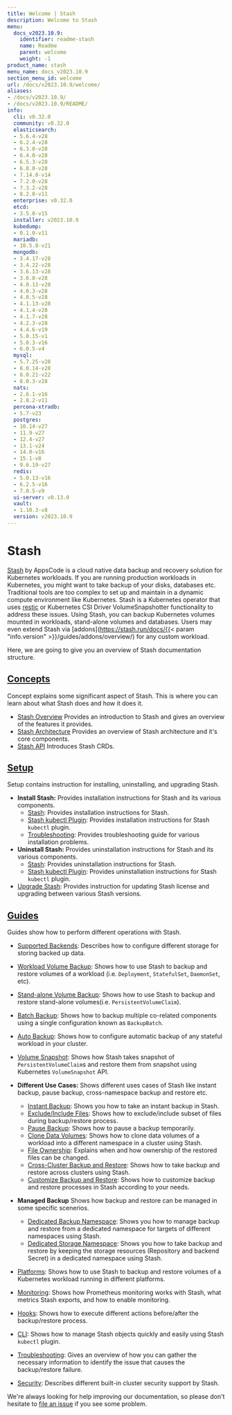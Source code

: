 ```yaml
---
title: Welcome | Stash
description: Welcome to Stash
menu:
  docs_v2023.10.9:
    identifier: readme-stash
    name: Readme
    parent: welcome
    weight: -1
product_name: stash
menu_name: docs_v2023.10.9
section_menu_id: welcome
url: /docs/v2023.10.9/welcome/
aliases:
- /docs/v2023.10.9/
- /docs/v2023.10.9/README/
info:
  cli: v0.32.0
  community: v0.32.0
  elasticsearch:
  - 5.6.4-v28
  - 6.2.4-v28
  - 6.3.0-v28
  - 6.4.0-v28
  - 6.5.3-v28
  - 6.8.0-v28
  - 7.14.0-v14
  - 7.2.0-v28
  - 7.3.2-v28
  - 8.2.0-v11
  enterprise: v0.32.0
  etcd:
  - 3.5.0-v15
  installer: v2023.10.9
  kubedump:
  - 0.1.0-v11
  mariadb:
  - 10.5.8-v21
  mongodb:
  - 3.4.17-v28
  - 3.4.22-v28
  - 3.6.13-v28
  - 3.6.8-v28
  - 4.0.11-v28
  - 4.0.3-v28
  - 4.0.5-v28
  - 4.1.13-v28
  - 4.1.4-v28
  - 4.1.7-v28
  - 4.2.3-v28
  - 4.4.6-v19
  - 5.0.15-v1
  - 5.0.3-v16
  - 6.0.5-v4
  mysql:
  - 5.7.25-v28
  - 8.0.14-v28
  - 8.0.21-v22
  - 8.0.3-v28
  nats:
  - 2.6.1-v16
  - 2.8.2-v11
  percona-xtradb:
  - 5.7-v23
  postgres:
  - 10.14-v27
  - 11.9-v27
  - 12.4-v27
  - 13.1-v24
  - 14.0-v16
  - 15.1-v8
  - 9.6.19-v27
  redis:
  - 5.0.13-v16
  - 6.2.5-v16
  - 7.0.5-v9
  ui-server: v0.13.0
  vault:
  - 1.10.3-v8
  version: v2023.10.9
---
```


# Stash

[Stash](https://stash.run) by AppsCode is a cloud native data backup and recovery solution for Kubernetes workloads. If you are running production workloads in Kubernetes, you might want to take backup of your disks, databases etc. Traditional tools are too complex to set up and maintain in a dynamic compute environment like Kubernetes. Stash is a Kubernetes operator that uses [restic](https://github.com/restic/restic) or Kubernetes CSI Driver VolumeSnapshotter functionality to address these issues. Using Stash, you can backup Kubernetes volumes mounted in workloads, stand-alone volumes and databases. Users may even extend Stash via [addons](https://stash.run/docs/{{< param "info.version" >}}/guides/addons/overview/) for any custom workload.

Here, we are going to give you an overview of Stash documentation structure.

## [Concepts](/docs/v2023.10.9/concepts/)

Concept explains some significant aspect of Stash. This is where you can learn about what Stash does and how it does it.

- [Stash Overview](/docs/v2023.10.9/concepts/what-is-stash/overview/) Provides an introduction to Stash and gives an overview of the features it provides.
- [Stash Architecture](/docs/v2023.10.9/concepts/what-is-stash/architecture/) Provides an overview of Stash architecture and it's core components.
- [Stash API](/docs/v2023.10.9/concepts/crds/repository/) Introduces Stash CRDs.

## [Setup](/docs/v2023.10.9/setup/)

Setup contains instruction for installing, uninstalling, and upgrading Stash.

- **Install Stash:** Provides installation instructions for Stash and its various components.
  - [Stash](/docs/v2023.10.9/setup/install/stash/): Provides installation instructions for Stash.
  - [Stash kubectl Plugin](/docs/v2023.10.9/setup/install/kubectl-plugin/): Provides installation instructions for Stash `kubectl` plugin.
  - [Troubleshooting](/docs/v2023.10.9/setup/install/troubleshooting/): Provides troubleshooting guide for various installation problems.
- **Uninstall Stash:** Provides uninstallation instructions for Stash and its various components.
  - [Stash](/docs/v2023.10.9/setup/uninstall/stash/): Provides uninstallation instructions for Stash.
  - [Stash kubectl Plugin](/docs/v2023.10.9/setup/uninstall/kubectl-plugin/): Provides uninstallation instructions for Stash `kubectl` plugin.
- [Upgrade Stash](/docs/v2023.10.9/setup/upgrade/): Provides instruction for updating Stash license and upgrading between various Stash versions.

## [Guides](/docs/v2023.10.9/guides/)

Guides show how to perform different operations with Stash.

- [Supported Backends](/docs/v2023.10.9/guides/backends/overview/): Describes how to configure different storage for storing backed up data.
- [Workload Volume Backup](/docs/v2023.10.9/guides/workloads/overview/): Shows how to use Stash to backup and restore volumes of a workload (i.e. `Deployment`, `StatefulSet`, `DaemonSet`, etc).
- [Stand-alone Volume Backup](/docs/v2023.10.9/guides/volumes/overview/): Shows how to use Stash to backup and restore stand-alone volumes(i.e. `PersistentVolumeClaim`).
- [Batch Backup](/docs/v2023.10.9/guides/batch-backup/overview/): Shows how to backup multiple co-related components using a single configuration known as `BackupBatch`.
- [Auto Backup](/docs/v2023.10.9/guides/auto-backup/overview/): Shows how to configure automatic backup of any stateful workload in your cluster.
- [Volume Snapshot](/docs/v2023.10.9/guides/volumesnapshot/overview/): Shows how Stash takes snapshot of `PersistentVolumeClaim`s and restore them from snapshot using Kubernetes `VolumeSnapshot` API.

- **Different Use Cases:**
Shows different uses cases of Stash like instant backup, pause backup, cross-namespace backup and restore etc.

  - [Instant Backup](/docs/v2023.10.9/guides/use-cases/instant-backup/): Shows you how to take an instant backup in Stash.
  - [Exclude/Include Files](/docs/v2023.10.9/guides/use-cases/exclude-include-files/): Shows how to exclude/include subset of files during backup/restore process.
  - [Pause Backup](/docs/v2023.10.9/guides/use-cases/pause-backup/): Shows how to pause a backup temporarily.
  - [Clone Data Volumes](/docs/v2023.10.9/guides/use-cases/clone-pvc/): Shows how to clone data volumes of a workload into a different namespace in a cluster using Stash.
  - [File Ownership](/docs/v2023.10.9/guides/use-cases/ownership/): Explains when and how ownership of the restored files can be changed.
  - [Cross-Cluster Backup and Restore](/docs/v2023.10.9/guides/use-cases/cross-cluster-backup/): Shows how to take backup and restore across clusters using Stash.
  - [Customize Backup and Restore](/docs/v2023.10.9/guides/use-cases/customize-backup-restore/): Shows how to customize backup and restore processes in Stash according to your needs.

- **Managed Backup**
Shows how backup and restore can be managed in some specific scenerios.
  - [Dedicated Backup Namespace](/docs/v2023.10.9/guides/managed-backup/dedicated-backup-namespace/): Shows you how to manage backup and restore from a dedicated namespace for targets of different namespaces using Stash.
  - [Dedicated Storage Namespace](/docs/v2023.10.9/guides/managed-backup/dedicated-storage-namespace/): Shows you how to take backup and restore by keeping the storage resources (Repository and backend Secret) in a dedicated namespace using Stash.

- [Platforms](/docs/v2023.10.9/guides/platforms/eks-irsa/): Shows how to use Stash to backup and restore volumes of a Kubernetes workload running in different platforms.
- [Monitoring](/docs/v2023.10.9/guides/monitoring/overview/): Shows how Prometheus monitoring works with Stash, what metrics Stash exports, and how to enable monitoring.
- [Hooks](/docs/v2023.10.9/guides/hooks/overview/): Shows how to execute different actions before/after the backup/restore process.
- [CLI](/docs/v2023.10.9/guides/cli/kubectl-plugin/): Shows how to manage Stash objects quickly and easily using Stash `kubectl` plugin.
- [Troubleshooting](/docs/v2023.10.9/guides/troubleshooting/how-to-troubleshoot/): Gives an overview of how you can gather the necessary information to identify the issue that causes the backup/restore failure.
- [Security](/docs/v2023.10.9/guides/security/rbac/): Describes different built-in cluster security support by Stash.

We're always looking for help improving our documentation, so please don't hesitate to [file an issue](https://github.com/stashed/project/issues/new) if you see some problem.
